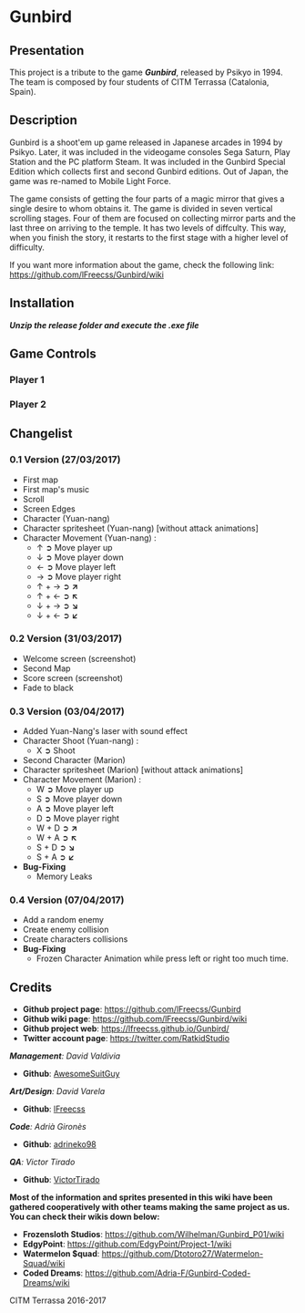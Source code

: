# Gunbird
## Presentation
This project is a tribute to the game **_Gunbird_**, released by Psikyo in 1994. The team is composed by four students of CITM Terrassa (Catalonia, Spain).

## Description
Gunbird is a shoot'em up game released in Japanese arcades in 1994 by Psikyo. Later, it was included in the videogame consoles Sega Saturn, Play Station and the PC platform Steam. It was included in the Gunbird Special Edition which collects first and second Gunbird editions. Out of Japan, the game was re-named to Mobile Light Force.

The game consists of getting the four parts of a magic mirror that gives a single desire to whom obtains it. The game is divided in seven vertical scrolling stages. Four of them are focused on collecting mirror parts and the last three on arriving to the temple. It has two levels of diffculty. This way, when you finish the story, it restarts to the first stage with a higher level of difficulty.

If you want more information about the game, check the following link: https://github.com/lFreecss/Gunbird/wiki

## Installation
**_Unzip the release folder and execute the .exe file_**

## Game Controls
### Player 1
### Player 2

## Changelist
### 0.1 Version (27/03/2017)
* First map
* First map's music
* Scroll
* Screen Edges
* Character (Yuan-nang)
* Character spritesheet (Yuan-nang) [without attack animations]
* Character Movement (Yuan-nang) :
     * ↑ ➲ Move player up
     * ↓ ➲ Move player down
     * ← ➲ Move player left
     * → ➲ Move player right
     * ↑ + → ➲ **↗**
     * ↑ + ← ➲ **↖**
     * ↓ + → ➲ **↘**
     * ↓ + ← ➲ **↙**
### 0.2 Version (31/03/2017)
* Welcome screen (screenshot)
* Second Map
* Score screen (screenshot)
* Fade to black
### 0.3 Version (03/04/2017)
* Added Yuan-Nang's laser with sound effect
* Character Shoot (Yuan-nang) :
     * X ➲ Shoot
* Second Character (Marion)
* Character spritesheet (Marion) [without attack animations]
* Character Movement (Marion) :
     * W ➲ Move player up
     * S ➲ Move player down
     * A ➲ Move player left
     * D ➲ Move player right
     * W + D ➲ **↗**
     * W + A ➲ **↖**
     * S + D ➲ **↘**
     * S + A ➲ **↙**
* **Bug-Fixing**
     * Memory Leaks
### 0.4 Version (07/04/2017)
* Add a random enemy
* Create enemy collision
* Create characters collisions
* **Bug-Fixing**
     * Frozen Character Animation while press left or right too much time.

## Credits
* **Github project page**: https://github.com/lFreecss/Gunbird
* **Github wiki page**: https://github.com/lFreecss/Gunbird/wiki
* **Github project web**: https://lfreecss.github.io/Gunbird/
* **Twitter account page**: https://twitter.com/RatkidStudio

_**Management**: David Valdivia_
* **Github**: [AwesomeSuitGuy](https://github.com/AwesomeSuitGuy)

_**Art/Design**: David Varela_
* **Github**: [lFreecss](https://github.com/lFreecss)

_**Code**: Adrià Gironès_
* **Github**: [adrineko98](https://github.com/adrineko98)

_**QA**: Victor Tirado_
* **Github**: [VictorTirado](https://github.com/VictorTirado)

**Most of the information and sprites presented in this wiki have been gathered cooperatively with other teams making the same project as us. You can check their wikis down below:**

* **Frozensloth Studios**: https://github.com/Wilhelman/Gunbird_P01/wiki
* **EdgyPoint**: https://github.com/EdgyPoint/Project-1/wiki
* **Watermelon $quad**: https://github.com/Dtotoro27/Watermelon-Squad/wiki
* **Coded Dreams**: https://github.com/Adria-F/Gunbird-Coded-Dreams/wiki

CITM Terrassa 2016-2017

